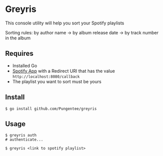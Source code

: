 # Greyris
This console utility will help you sort your Spotify playlists

Sorting rules: by author name -> by album release date -> by track number in the album

## Requires
- Installed Go
- [Spotify App](https://developer.spotify.com/dashboard) with a Redirect URI that has the value `http://localhost:8080/callback`
- The playlist you want to sort must be yours

## Install
```shell
$ go install github.com/Pungentee/greyris
```

## Usage
```shell
$ greyris auth 
# authenticate...

$ greyris <link to spotify playlist>
```